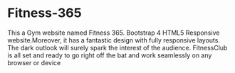 # Fitness-365
This a Gym website named Fitness 365. Bootstrap 4 HTML5 Responsive website.Moreover, it has a fantastic design with fully responsive layouts. The dark outlook will surely spark the interest of the audience. FitnessClub is all set and ready to go right off the bat and work seamlessly on any browser or device
